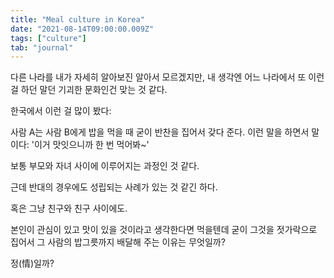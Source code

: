 ```yaml
---
title: "Meal culture in Korea"
date: "2021-08-14T09:00:00.009Z"
tags: ["culture"]
tab: "journal"
---
```


다른 나라를 내가 자세히 알아보진 알아서 모르겠지만, 내 생각엔 어느 나라에서 또 이런 걸 하던 말던 기괴한 문화인건 맞는 것 같다.

한국에서 이런 걸 많이 봤다:

사람 A는 사람 B에게 밥을 먹을 때 굳이 반찬을 집어서 갖다 준다. 이런 말을 하면서 말이다: '이거 맛잇으니까 한 번 먹어봐~' 

보통 부모와 자녀 사이에 이루어지는 과정인 것 같다.

근데 반대의 경우에도 성립되는 사례가 있는 것 같긴 하다.

혹은 그냥 친구와 친구 사이에도.

본인이 관심이 있고 맛이 있을 것이라고 생각한다면 먹을텐데 굳이 그것을 젓가락으로 집어서 그 사람의 밥그릇까지 배달해 주는 이유는 무엇일까?

정(情)일까?